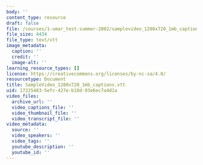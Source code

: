 ```yaml
---
body: ''
content_type: resource
draft: false
file: /courses/1-umar_test-summer-2002/samplevideo_1280x720_1mb_captions.vtt
file_size: 4434
file_type: text/vtt
image_metadata:
  caption: ''
  credit: ''
  image-alt: ''
learning_resource_types: []
license: https://creativecommons.org/licenses/by-nc-sa/4.0/
resourcetype: Document
title: SampleVideo_1280x720_1mb_captions.vtt
uid: 17225483-5efc-427e-b18d-93e6ec7a4d1a
video_files:
  archive_url: ''
  video_captions_file: ''
  video_thumbnail_file: ''
  video_transcript_file: ''
video_metadata:
  source: ''
  video_speakers: ''
  video_tags: ''
  youtube_description: ''
  youtube_id: ''
---
```

